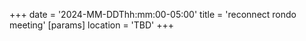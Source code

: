 +++
date = '2024-MM-DDThh:mm:00-05:00'
title = 'reconnect rondo meeting'
[params]
    location = 'TBD'
+++